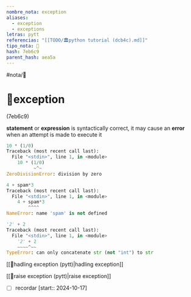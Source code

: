 ```yaml
---
nombre_nota: exception
aliases:
  - exception
  - exceptions
letras: pytt
referencias: "[[TODO/🏛️python tutorial (dcb4c).md]]"
tipo_nota: 📑
hash: 7eb6c9
parent_hash: aea5a
---
```


#nota/📑

# 📑exception
<div class="hash">(7eb6c9)</div>


__statement__ or __expression__ is syntactically correct, it may cause an __error__ when an attempt is made to execute it

```python
10 * (1/0)
Traceback (most recent call last):
  File "<stdin>", line 1, in <module>
    10 * (1/0)
          ~^~
ZeroDivisionError: division by zero

4 + spam*3
Traceback (most recent call last):
  File "<stdin>", line 1, in <module>
    4 + spam*3
        ^^^^
NameError: name 'spam' is not defined

'2' + 2
Traceback (most recent call last):
  File "<stdin>", line 1, in <module>
    '2' + 2
    ~~~~^~~
TypeError: can only concatenate str (not "int") to str
```

[[📑hadling exception (pytt)|hadling exception]]

[[📑raise exception (pytt)|raise exception]]

- [ ] recordar  [start:: 2024-10-17]

